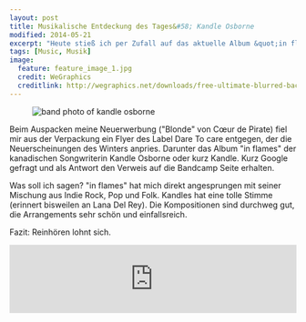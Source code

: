 ```yaml
---
layout: post
title: Musikalische Entdeckung des Tages&#58; Kandle Osborne
modified: 2014-05-21
excerpt: "Heute stieß ich per Zufall auf das aktuelle Album &quot;in flames&quot; der kanadischen Songwriterin Kandle Osborne. Großartig."
tags: [Music, Musik]
image:
  feature: feature_image_1.jpg
  credit: WeGraphics
  creditlink: http://wegraphics.net/downloads/free-ultimate-blurred-background-pack/
---
```


<figure>
  <img src="{{ site.url }}/images/kandleosborne.jpg" alt="band photo of kandle osborne">
</figure>

Beim Auspacken meine Neuerwerbung (&quot;Blonde&quot; von Cœur de Pirate) fiel mir aus der Verpackung ein Flyer des Label Dare To care entgegen, der die Neuerscheinungen des Winters anpries. Darunter das Album &quot;in flames&quot; der kanadischen Songwriterin Kandle Osborne oder kurz Kandle. Kurz Google gefragt und als Antwort den Verweis auf die Bandcamp Seite erhalten.

Was soll ich sagen? &quot;in flames&quot; hat mich direkt angesprungen mit seiner Mischung aus Indie Rock, Pop und Folk. Kandles hat eine tolle Stimme (erinnert bisweilen an Lana Del Rey). Die Kompositionen sind durchweg gut, die Arrangements sehr schön und einfallsreich.

Fazit: Reinhören lohnt sich.


<iframe style="border: 0; width: 100%; height: 120px;" src="http://bandcamp.com/EmbeddedPlayer/album=2993713823/size=large/bgcol=ffffff/linkcol=0687f5/tracklist=false/artwork=small/transparent=true/" seamless><a href="http://kandle.bandcamp.com/album/in-flames-2">In Flames by Kandle</a></iframe>
